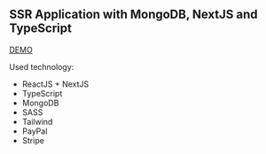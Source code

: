 ## SSR Application with MongoDB, NextJS and TypeScript

[DEMO](https://e-commerce-next-pied.vercel.app)

Used technology:
- ReactJS + NextJS
- TypeScript
- MongoDB
- SASS
- Tailwind
- PayPal
- Stripe
